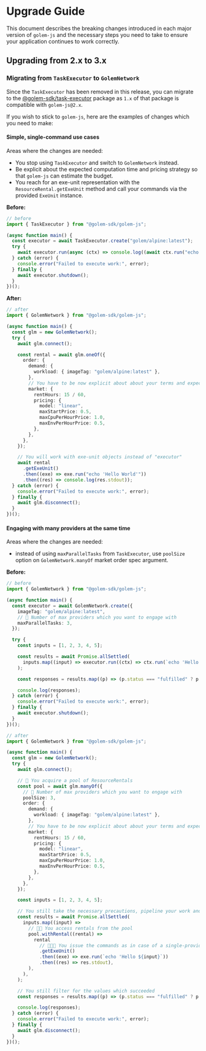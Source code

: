 # Upgrade Guide

This document describes the breaking changes introduced in each major version of `golem-js` and the necessary steps you need to take to ensure your application continues to work correctly.

## Upgrading from 2.x to 3.x

### Migrating from `TaskExecutor` to `GolemNetwork`

Since the `TaskExecutor` has been removed in this release, you can migrate to the [@golem-sdk/task-executor](https://www.npmjs.com/package/@golem-sdk/task-executor) package as `1.x` of that package is compatible with `golem-js@2.x`.

If you wish to stick to `golem-js`, here are the examples of changes which you need to make:

#### Simple, single-command use cases

Areas where the changes are needed:

- You stop using `TaskExecutor` and switch to `GolemNetwork` instead.
- Be explicit about the expected computation time and pricing strategy so that `golem-js` can estimate the budget.
- You reach for an exe-unit representation with the `ResourceRental.getExeUnit` method and call your commands via the provided `ExeUnit` instance.

**Before:**

```ts
// before
import { TaskExecutor } from "@golem-sdk/golem-js";

(async function main() {
  const executor = await TaskExecutor.create("golem/alpine:latest");
  try {
    await executor.run(async (ctx) => console.log((await ctx.run("echo 'Hello World'")).stdout));
  } catch (error) {
    console.error("Failed to execute work:", error);
  } finally {
    await executor.shutdown();
  }
})();
```

**After:**

```ts
// after
import { GolemNetwork } from "@golem-sdk/golem-js";

(async function main() {
  const glm = new GolemNetwork();
  try {
    await glm.connect();

    const rental = await glm.oneOf({
      order: {
        demand: {
          workload: { imageTag: "golem/alpine:latest" },
        },
        // You have to be now explicit about about your terms and expectations from the market
        market: {
          rentHours: 15 / 60,
          pricing: {
            model: "linear",
            maxStartPrice: 0.5,
            maxCpuPerHourPrice: 1.0,
            maxEnvPerHourPrice: 0.5,
          },
        },
      },
    });

    // You will work with exe-unit objects instead of "executor"
    await rental
      .getExeUnit()
      .then((exe) => exe.run("echo 'Hello World'"))
      .then((res) => console.log(res.stdout));
  } catch (error) {
    console.error("Failed to execute work:", error);
  } finally {
    await glm.disconnect();
  }
})();
```

#### Engaging with many providers at the same time

Areas where the changes are needed:

- instead of using `maxParallelTasks` from `TaskExecutor`, use `poolSize` option on `GolemNetwork.manyOf` market order spec argument.

**Before:**

```ts
// before
import { GolemNetwork } from "@golem-sdk/golem-js";

(async function main() {
  const executor = await GolemNetwork.create({
    imageTag: "golem/alpine:latest",
    // 🔢 Number of max providers which you want to engage with
    maxParallelTasks: 3,
  });

  try {
    const inputs = [1, 2, 3, 4, 5];

    const results = await Promise.allSettled(
      inputs.map((input) => executor.run((ctx) => ctx.run(`echo 'Hello ${input}`))),
    );

    const responses = results.map((p) => (p.status === "fulfilled" ? p.value.stdout : null)).filter((v) => v !== null);

    console.log(responses);
  } catch (error) {
    console.error("Failed to execute work:", error);
  } finally {
    await executor.shutdown();
  }
})();
```

```ts
// after
import { GolemNetwork } from "@golem-sdk/golem-js";

(async function main() {
  const glm = new GolemNetwork();
  try {
    await glm.connect();

    // 🌟 You acquire a pool of ResourceRentals
    const pool = await glm.manyOf({
      // 🔢 Number of max providers which you want to engage with
      poolSize: 3,
      order: {
        demand: {
          workload: { imageTag: "golem/alpine:latest" },
        },
        // You have to be now explicit about about your terms and expectations from the market
        market: {
          rentHours: 15 / 60,
          pricing: {
            model: "linear",
            maxStartPrice: 0.5,
            maxCpuPerHourPrice: 1.0,
            maxEnvPerHourPrice: 0.5,
          },
        },
      },
    });

    const inputs = [1, 2, 3, 4, 5];

    // You still take the necessary precautions, pipeline your work and processing
    const results = await Promise.allSettled(
      inputs.map((input) =>
        // 🌟🌟 You access rentals from the pool
        pool.withRental((rental) =>
          rental
            // 🌟🌟🌟 You issue the commands as in case of a single-provider scenario
            .getExeUnit()
            .then((exe) => exe.run(`echo 'Hello ${input}`))
            .then((res) => res.stdout),
        ),
      ),
    );

    // You still filter for the values which succeeded
    const responses = results.map((p) => (p.status === "fulfilled" ? p.value : null)).filter((v) => v !== null);

    console.log(responses);
  } catch (error) {
    console.error("Failed to execute work:", error);
  } finally {
    await glm.disconnect();
  }
})();
```
